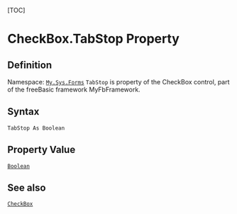 [TOC]
# CheckBox.TabStop Property

## Definition
Namespace: [`My.Sys.Forms`](My.Sys.Forms.md)
`TabStop` is property of the CheckBox control, part of the freeBasic framework MyFbFramework.
## Syntax
```freeBasic
TabStop As Boolean
```
## Property Value
[`Boolean`]("https://www.freebasic.net/wiki/KeyPgBoolean")
## See also
[`CheckBox`](CheckBox.md)
